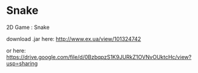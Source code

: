 # Snake
2D Game : Snake

download .jar here: http://www.ex.ua/view/101324742

or here: https://drive.google.com/file/d/0BzbqpzS1K9JURkZ1OVNvOUktcHc/view?usp=sharing
